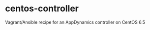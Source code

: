 centos-controller
=================

Vagrant/Ansible recipe for an AppDynamics controller on CentOS 6.5
